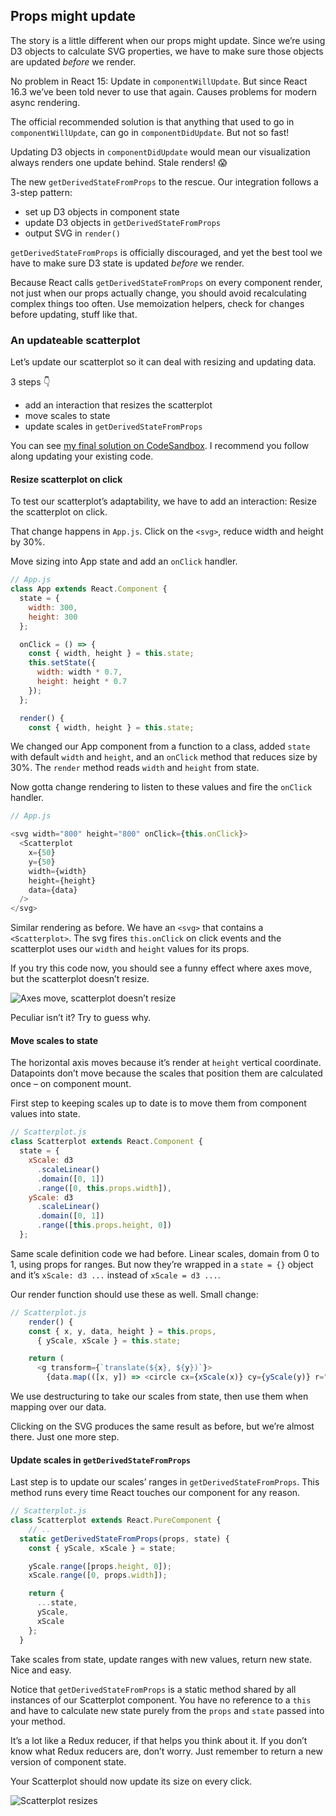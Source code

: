 
## Props might update

The story is a little different when our props might update. Since we’re
using D3 objects to calculate SVG properties, we have to make sure those
objects are updated *before* we render.

No problem in React 15: Update in `componentWillUpdate`. But since React
16.3 we’ve been told never to use that again. Causes problems for modern
async rendering.

The official recommended solution is that anything that used to go in
`componentWillUpdate`, can go in `componentDidUpdate`. But not so fast\!

Updating D3 objects in `componentDidUpdate` would mean our visualization
always renders one update behind. Stale renders\! 😱

The new `getDerivedStateFromProps` to the rescue. Our integration
follows a 3-step pattern:

  - set up D3 objects in component state
  - update D3 objects in `getDerivedStateFromProps`
  - output SVG in `render()`

`getDerivedStateFromProps` is officially discouraged, and yet the best
tool we have to make sure D3 state is updated *before* we render.

Because React calls `getDerivedStateFromProps` on every component
render, not just when our props actually change, you should avoid
recalculating complex things too often. Use memoization helpers, check
for changes before updating, stuff like that.

### An updateable scatterplot

Let’s update our scatterplot so it can deal with resizing and updating
data.

3 steps 👇

  - add an interaction that resizes the scatterplot
  - move scales to state
  - update scales in `getDerivedStateFromProps`

You can see [my final solution on
CodeSandbox](https://codesandbox.io/s/ll9kp8or0l). I recommend you
follow along updating your existing code.

#### Resize scatterplot on click

To test our scatterplot’s adaptability, we have to add an interaction:
Resize the scatterplot on click.

That change happens in `App.js`. Click on the `<svg>`, reduce width and
height by 30%.

Move sizing into App state and add an `onClick` handler.

``` javascript
// App.js
class App extends React.Component {
  state = {
    width: 300,
    height: 300
  };

  onClick = () => {
    const { width, height } = this.state;
    this.setState({
      width: width * 0.7,
      height: height * 0.7
    });
  };

  render() {
    const { width, height } = this.state;
```

We changed our App component from a function to a class, added `state`
with default `width` and `height`, and an `onClick` method that reduces
size by 30%. The `render` method reads `width` and `height` from state.

Now gotta change rendering to listen to these values and fire the
`onClick` handler.

``` javascript
// App.js

<svg width="800" height="800" onClick={this.onClick}>
  <Scatterplot
    x={50}
    y={50}
    width={width}
    height={height}
    data={data}
  />
</svg>
```

Similar rendering as before. We have an `<svg>` that contains a
`<Scatterplot>`. The svg fires `this.onClick` on click events and the
scatterplot uses our `width` and `height` values for its props.

If you try this code now, you should see a funny effect where axes move,
but the scatterplot doesn’t resize.

![Axes move, scatterplot doesn’t
resize](https://raw.githubusercontent.com/Swizec/react-d3js-es6-ebook/2018-version/manuscript/resources/images/2018/not-resizing-scatterplot.png)

Peculiar isn’t it? Try to guess why.

#### Move scales to state

The horizontal axis moves because it’s render at `height` vertical
coordinate. Datapoints don’t move because the scales that position them
are calculated once – on component mount.

First step to keeping scales up to date is to move them from component
values into state.

``` javascript
// Scatterplot.js
class Scatterplot extends React.Component {
  state = {
    xScale: d3
      .scaleLinear()
      .domain([0, 1])
      .range([0, this.props.width]),
    yScale: d3
      .scaleLinear()
      .domain([0, 1])
      .range([this.props.height, 0])
  };
```

Same scale definition code we had before. Linear scales, domain from 0
to 1, using props for ranges. But now they’re wrapped in a `state = {}`
object and it’s `xScale: d3 ...` instead of `xScale = d3 ...`.

Our render function should use these as well. Small change:

``` javascript
// Scatterplot.js
    render() {
    const { x, y, data, height } = this.props,
      { yScale, xScale } = this.state;

    return (
      <g transform={`translate(${x}, ${y})`}>
        {data.map(([x, y]) => <circle cx={xScale(x)} cy={yScale(y)} r="5" />)}
```

We use destructuring to take our scales from state, then use them when
mapping over our data.

Clicking on the SVG produces the same result as before, but we’re almost
there. Just one more step.

#### Update scales in `getDerivedStateFromProps`

Last step is to update our scales’ ranges in `getDerivedStateFromProps`.
This method runs every time React touches our component for any reason.

``` javascript
// Scatterplot.js
class Scatterplot extends React.PureComponent {
    // ..
  static getDerivedStateFromProps(props, state) {
    const { yScale, xScale } = state;

    yScale.range([props.height, 0]);
    xScale.range([0, props.width]);

    return {
      ...state,
      yScale,
      xScale
    };
  }
```

Take scales from state, update ranges with new values, return new state.
Nice and easy.

Notice that `getDerivedStateFromProps` is a static method shared by all
instances of our Scatterplot component. You have no reference to a
`this` and have to calculate new state purely from the `props` and
`state` passed into your method.

It’s a lot like a Redux reducer, if that helps you think about it. If
you don’t know what Redux reducers are, don’t worry. Just remember to
return a new version of component state.

Your Scatterplot should now update its size on every click.

![Scatterplot
resizes](https://raw.githubusercontent.com/Swizec/react-d3js-es6-ebook/2018-version/manuscript/resources/images/2018/scatterplot-resizes.png)
